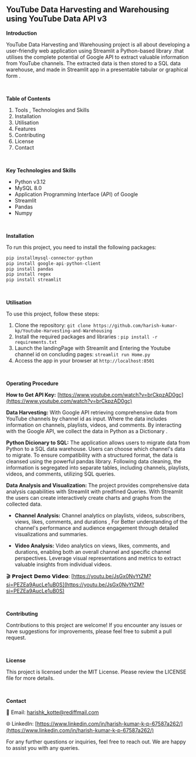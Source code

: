 ## YouTube Data Harvesting and Warehousing using YouTube Data API v3

**Introduction**

YouTube Data Harvesting and Warehousing  project is all about developing a user-friendly web application using Streamlit a Python-based library .that utilises the complete potential of Google API to extract valuable information from YouTube channels. The extracted data is then stored to a SQL data warehouse, and made in Streamlit app in a presentable tabular or graphical form .

<br />

**Table of Contents**

1. Tools , Technologies and Skills
2. Installation
3. Utilisation
4. Features
5. Contributing
6. License
7. Contact

<br />

**Key Technologies and Skills**
- Python v3.12
- MySQL 8.0 
- Application Programming Interface (API) of Google 
- Streamlit
- Pandas
- Numpy

<br />

**Installation**

To run this project, you need to install the following packages:
```python
pip installmysql-connector-python
pip install google-api-python-client
pip install pandas
pip install regex
pip install streamlit
```

<br />

**Utilisation**

To use this project, follow these steps:

1. Clone the repository: ```git clone https://github.com/harish-kumar-kp/Youtube-Harvesting-and-Warehousing```
2. Install the required packages and libraries : ```pip install -r requirements.txt```
3. Launch the landingPage with Streamlit and Entering the Youtube channel id on concluding pages: ```streamlit run Home.py```
4. Access the app in your browser at ```http://localhost:8501```

<br />

**Operating Procedure**

 **How to Get API Key:** [https://www.youtube.com/watch?v=brCkpzAD0gc](https://www.youtube.com/watch?v=brCkpzAD0gc)

**Data Harvesting:** With Google API retrieving comprehensive data from YouTube channels by channel id as input. Where the data includes information on channels, playlists, videos, and comments. By interacting with the Google API, we collect the data in Python as a Dictionary .

**Python Dicionary to SQL:** The application allows users to migrate data from Python to a SQL data warehouse. Users can choose which channel's data to migrate. To ensure compatibility with a structured format, the data is cleansed using the powerful pandas library. Following data cleaning, the information is segregated into separate tables, including channels, playlists, videos, and comments, utilizing SQL queries.

**Data Analysis and Visualization:** The project provides comprehensive data analysis capabilities with Streamlit with predfined Queries. With Streamlit the users can create interactively create charts and graphs  from the collected data.

- **Channel Analysis:** Channel analytics on playlists, videos, subscribers, views, likes, comments, and durations , For Better understanding of the channel's performance and audience engagement through detailed visualizations and summaries.

- **Video Analysis:** Video analytics on views, likes, comments, and durations, enabling both an overall channel and specific channel perspectives. Leverage visual representations and metrics to extract valuable insights from individual videos.


🎬 𝗣𝗿𝗼𝗷𝗲𝗰𝘁 𝗗𝗲𝗺𝗼 𝗩𝗶𝗱𝗲𝗼: [https://youtu.be/JsGx0NvYtZM?si=PEZEa9AucLe1uB0S](https://youtu.be/JsGx0NvYtZM?si=PEZEa9AucLe1uB0S)

<br />

**Contributing**

Contributions to this project are welcome! If you encounter any issues or have suggestions for improvements, please feel free to submit a pull request.

<br />

**License**

This project is licensed under the MIT License. Please review the LICENSE file for more details.

<br />

**Contact**

📧 Email: harishk_kotte@rediffmail.com

🌐 LinkedIn: [https://www.linkedin.com/in/harish-kumar-k-p-67587a262/](https://www.linkedin.com/in/harish-kumar-k-p-67587a262/)

For any further questions or inquiries, feel free to reach out. We are happy to assist you with any queries.

